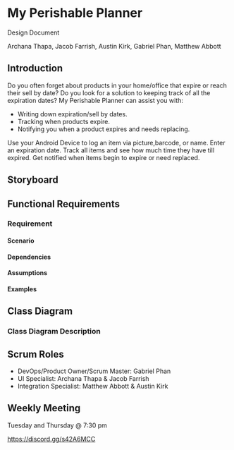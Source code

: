 # My Perishable Planner

Design Document

Archana Thapa, Jacob Farrish, Austin Kirk, Gabriel Phan, Matthew Abbott

## Introduction

Do you often forget about products in your home/office that expire or reach their sell by date? Do you look for a solution to keeping track of all the expiration dates? My Perishable Planner can assist you with:

- Writing down expiration/sell by dates.
- Tracking when products expire.
- Notifying you when a product expires and needs replacing.

Use your Android Device to log an item via picture,barcode, or name. Enter an expiration date. Track all items and see how much time they have till expired. Get notified when items begin to expire or need replaced.

## Storyboard


## Functional Requirements

### Requirement

#### Scenario



#### Dependencies



#### Assumptions





#### Examples


## Class Diagram


### Class Diagram Description


## Scrum Roles

- DevOps/Product Owner/Scrum Master: Gabriel Phan
- UI Specialist: Archana Thapa & Jacob Farrish
- Integration Specialist: Matthew Abbott & Austin Kirk

## Weekly Meeting

Tuesday and Thursday @ 7:30 pm

https://discord.gg/s42A6MCC
